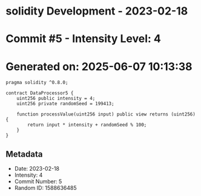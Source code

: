 ﻿# solidity Development - 2023-02-18
# Commit #5 - Intensity Level: 4
# Generated on: 2025-06-07 10:13:38
```solidity
pragma solidity ^0.8.0;

contract DataProcessor5 {
    uint256 public intensity = 4;
    uint256 private randomSeed = 199413;

    function processValue(uint256 input) public view returns (uint256) {
        return input * intensity + randomSeed % 100;
    }
}
```
## Metadata
- Date: 2023-02-18
- Intensity: 4
- Commit Number: 5
- Random ID: 1588636485
